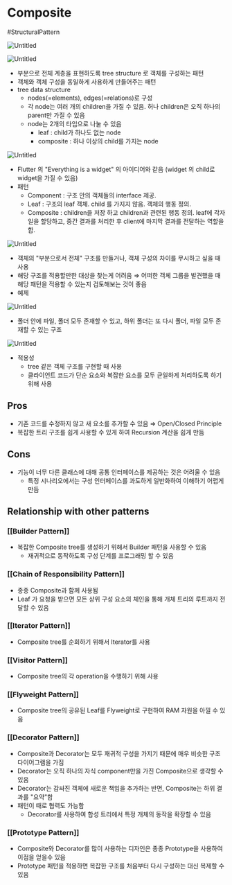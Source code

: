 # Composite

#StructuralPattern

![Untitled](Untitled%208.png)

![Untitled](Untitled%209.png)

- 부분으로 전체 계층을 표현하도록 tree structure 로 객체를 구성하는 패턴
- 객체와 객체 구성을 동일하게 사용하게 만들어주는 패턴
- tree data structure
  - nodes(=elements), edges(=relations)로 구성
  - 각 node는 여러 개의 children을 가질 수 있음. 허나 children은 오직 하나의 parent만 가질 수 있음
  - node는 2개의 타입으로 나눌 수 있음
    - leaf : child가 하나도 없는 node
    - composite : 하나 이상의 child를 가지는 node

![Untitled](Untitled%2010.png)

- Flutter 의 "Everything is a widget" 의 아이디어와 같음 (widget 의 child로 widget을 가질 수 있음)
- 패턴
  - Component : 구조 안의 객체들의 interface 제공.
  - Leaf : 구조의 leaf 객체. child 를 가지지 않음. 객체의 행동 정의.
  - Composite : children을 저장 하고 children과 관련된 행동 정의. leaf에 각자 일을 할당하고, 중간 결과를 처리한 후 client에 마지막 결과를 전달하는 역할을 함.

![Untitled](Untitled%2011.png)

- 객체의 "부분으로서 전체" 구조를 만들거나, 객체 구성의 차이를 무시하고 싶을 때 사용
- 해당 구조를 적용할만한 대상을 찾는게 어려움 ⇒ 어떠한 객체 그룹을 발견했을 때 해당 패턴을 적용할 수 있는지 검토해보는 것이 좋음
- 예제

![Untitled](Untitled%2012.png)

- 폴더 안에 파일, 폴더 모두 존재할 수 있고, 하위 폴더는 또 다시 폴더, 파일 모두 존재할 수 있는 구조

![Untitled](Untitled%2013.png)

- 적용성
  - tree 같은 객체 구조를 구현할 때 사용
  - 클라이언트 코드가 단순 요소와 복잡한 요소를 모두 균일하게 처리하도록 하기 위해 사용

## Pros

- 기존 코드를 수정하지 않고 새 요소를 추가할 수 있음 ⇒ Open/Closed Principle
- 복잡한 트리 구조를 쉽게 사용할 수 있게 하여 Recursion 계산을 쉽게 만듬

## Cons

- 기능이 너무 다른 클래스에 대해 공통 인터페이스를 제공하는 것은 어려울 수 있음
  - 특정 시나리오에서는 구성 인터페이스를 과도하게 일반화하여 이해하기 어렵게 만듬

## Relationship with other patterns

### [[Builder Pattern]]

- 복잡한 Composite tree를 생성하기 위해서 Builder 패턴을 사용할 수 있음
  - 재귀적으로 동작하도록 구성 단계를 프로그래밍 할 수 있음

### [[Chain of Responsibility Pattern]]

- 종종 Composite과 함께 사용됨
- Leaf 가 요청을 받으면 모든 상위 구성 요소의 체인을 통해 개체 트리의 루트까지 전달할 수 있음

### [[Iterator Pattern]]

- Composite tree를 순회하기 위해서 Iterator를 사용

### [[Visitor Pattern]]

- Composite tree의 각 operation을 수행하기 위해 사용

### [[Flyweight Pattern]]

- Composite tree의 공유된 Leaf를 Flyweight로 구현하여 RAM 자원을 아낄 수 있음

### [[Decorator Pattern]]

- Composite과 Decorator는 모두 재귀적 구성을 가지기 때문에 매우 비슷한 구조 다이어그램을 가짐
- Decorator는 오직 하나의 자식 component만을 가진 Composite으로 생각할 수 있음
- Decorator는 감싸진 객체에 새로운 책임을 추가하는 반면, Composite는 하위 결과를 "요약"함
- 패턴이 때로 협력도 가능함
  - Decorator를 사용하여 합성 트리에서 특정 개체의 동작을 확장할 수 있음

### [[Prototype Pattern]]

- Composite와 Decorator를 많이 사용하는 디자인은 종종 Prototype을 사용하여 이점을 얻을수 있음
- Prototype 패턴을 적용하면 복잡한 구조를 처음부터 다시 구성하는 대신 복제할 수 있음
